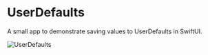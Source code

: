 # UserDefaults
A small app to demonstrate saving values to UserDefaults in SwiftUI.

![UserDefaults](https://github.com/GeoMod/UserDefaults/screen.png)
